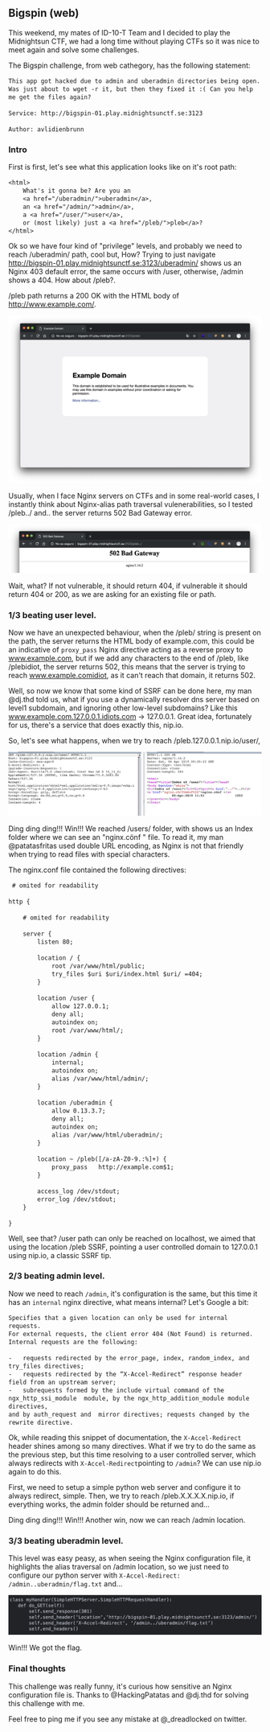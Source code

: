 
## Bigspin (web)

This weekend, my mates of ID-10-T Team and I decided to play the Midnightsun CTF, we had a long time without playing CTFs so it was nice to meet again and solve some challenges.

The Bigspin challenge, from web cathegory, has the following statement:

```
This app got hacked due to admin and uberadmin directories being open. Was just about to wget -r it, but then they fixed it :( Can you help me get the files again?

Service: http://bigspin-01.play.midnightsunctf.se:3123

Author: avlidienbrunn
```

### Intro
First is first, let's see what this application looks like on it's root path:
```
<html>
    What's it gonna be? Are you an 
    <a href="/uberadmin/">uberadmin</a>, 
    an <a href="/admin/">admin</a>, 
    a <a href="/user/">user</a>, 
    or (most likely) just a <a href="/pleb/">pleb</a>?
</html>
```
Ok so we have four kind of "privilege" levels, and probably we need to reach /uberadmin/ path, cool but, How? Trying to just navigate http://bigspin-01.play.midnightsunctf.se:3123/uberadmin/ shows us an Nginx 403 default error, the same occurs with /user, otherwise, /admin shows a 404. How about /pleb?.

/pleb path returns a 200 OK with the HTML body of http://www.example.com/. 

![pleb1](https://raw.githubusercontent.com/dreadlocked/ctf-writeups/master/images/bigspin/bigspin_1.png)

Usually, when I face Nginx servers on CTFs and in some real-world cases, I instantly think about Nginx-alias path traversal vulenerabilities, so I tested /pleb../ and.. the server returns 502 Bad Gateway error. 

![pleb2](https://raw.githubusercontent.com/dreadlocked/ctf-writeups/master/images/bigspin/bigspin_2.png)

Wait, what? If not vulnerable, it should return 404, if vulnerable it should return 404 or 200, as we are asking for an existing file or path.

### 1/3 beating user level.
Now we have an unexpected behaviour, when the /pleb/ string is present on the path, the server returns the HTML body of example.com, this could be an indicative of ```proxy_pass``` Nginx directive acting as a reverse proxy to www.example.com, but if we add any characters to the end of /pleb, like /plebidiot, the server returns 502, this means that the server is trying to reach www.example.comidiot, as it can't reach that domain, it returns 502.

Well, so now we know that some kind of SSRF can be done here, my man @dj.thd told us, what if you use a dynamically resolver dns server based on level1 subdomain, and ignoring  other low-level subdomains? Like this www.example.com.127.0.0.1.idiots.com -> 127.0.0.1. Great idea, fortunately for us, there's a service that does exactly this, nip.io. 

So, let's see what happens, when we try to reach /pleb.127.0.0.1.nip.io/user/,

![pleb3](https://raw.githubusercontent.com/dreadlocked/ctf-writeups/master/images/bigspin/bigspin_3.png)

Ding ding ding!!! Win!!! We reached /users/ folder, with shows us an Index folder where we can see an "nginx.cönf " file. To read it, my man @patatasfritas used double URL encoding, as Nginx is not that friendly when trying to read files with special characters.

The nginx.conf file contained the following directives:
```
 # omited for readability

http {

    # omited for readability

    server {
        listen 80;

        location / {
            root /var/www/html/public;
            try_files $uri $uri/index.html $uri/ =404;
        }

        location /user {
            allow 127.0.0.1;
            deny all;
            autoindex on;
            root /var/www/html/;
        }

        location /admin {
            internal;
            autoindex on;
            alias /var/www/html/admin/;
        }

        location /uberadmin {
            allow 0.13.3.7;
            deny all;
            autoindex on;
            alias /var/www/html/uberadmin/;
        }

        location ~ /pleb([/a-zA-Z0-9.:%]+) {
            proxy_pass   http://example.com$1;
        }

        access_log /dev/stdout;
        error_log /dev/stdout;
    }

}
```

Well, see that? /user path can only be reached on localhost, we aimed that using the location /pleb SSRF, pointing a user controlled domain to 127.0.0.1 using nip.io, a classic SSRF tip.

### 2/3 beating admin level.
Now we need to reach ```/admin```, it's configuration is the same, but this time it has an ```internal``` nginx directive, what means internal? Let's Google a bit:

```
Specifies that a given location can only be used for internal requests. 
For external requests, the client error 404 (Not Found) is returned. Internal requests are the following:

-   requests redirected by the error_page, index, random_index, and try_files directives;
-   requests redirected by the “X-Accel-Redirect” response header field from an upstream server;
-   subrequests formed by the include virtual command of the  ngx_http_ssi_module  module, by the ngx_http_addition_module module directives,
and by auth_request and  mirror directives; requests changed by the rewrite directive.
```

Ok, while reading this snippet of documentation, the ```X-Accel-Redirect``` header shines among so many directives. What if we try to do the same as the previous step, but this time resolving to a user controlled server, which always redirects with ```X-Accel-Redirect```pointing to ```/admin```? We can use nip.io again to do this. 

First, we need to setup a simple python web server and configure it to always redirect, simple. Then, we try to reach /pleb.X.X.X.X.nip.io, if everything works, the admin folder should be returned and...

Ding ding ding!!! Win!!! Another win, now we can reach /admin location.

### 3/3 beating uberadmin level.
This level was easy peasy, as when seeing the Nginx configuration file, it highlights the alias traversal on /admin location, so we just need to configure our python server with ```X-Accel-Redirect: /admin..uberadmin/flag.txt``` and...

![pleb4](https://raw.githubusercontent.com/dreadlocked/ctf-writeups/master/images/bigspin/bigspin_4.png)

Win!!! We got the flag.

### Final thoughts
This challenge was really funny, it's curious how sensitive an Nginx configuration file is. Thanks to @HackingPatatas and @dj.thd for solving this challenge with me.

Feel free to ping me if you see any mistake at @_dreadlocked on twitter.
